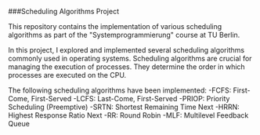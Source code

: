 ###Scheduling Algorithms Project

This repository contains the implementation of various scheduling algorithms as part of the "Systemprogrammierung" course at TU Berlin.

In this project, I explored and implemented several scheduling algorithms commonly used in operating systems. Scheduling algorithms are crucial for managing the execution of processes. They determine the order in which processes are executed on the CPU.

The following scheduling algorithms have been implemented:
-FCFS: First-Come, First-Served
-LCFS: Last-Come, First-Served
-PRIOP: Priority Scheduling (Preemptive)
-SRTN: Shortest Remaining Time Next
-HRRN: Highest Response Ratio Next
-RR: Round Robin
-MLF: Multilevel Feedback Queue
